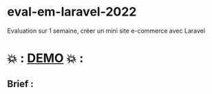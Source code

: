 # eval-em-laravel-2022

Evaluation sur 1 semaine, créer un mini site e-commerce avec Laravel

# :collision: : [DEMO](https://we-fashion.herokuapp.com/) :collision: :

## Brief :
